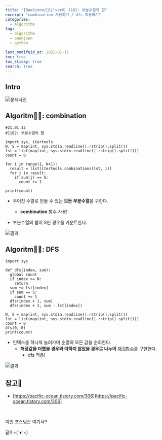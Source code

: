 ```yaml
---
title: "[Baekjoon/🥈SilverⅡ] 1182: 부분수열의 합"
excerpt: "combination 사용하기 / dfs 적용하기"
categories:
  - Algorithm
tag:
  - algorithm
  - baekjoon
  - python

last_modifeid_at: 2021-01-15
toc: true
toc_sticky: true
search: true
---
```

## Intro
![문제사진](https://ifh.cc/g/Q8eLan.png)


## Algoritm👩‍💻: combination

```
#21.01.12
#1182: 부분수열의 합

import sys, itertools
N, S = map(int, sys.stdin.readline().rstrip().split())
lst = list(map(int, sys.stdin.readline().rstrip().split()))
count = 0

for i in range(1, N+1):
  result = list(itertools.combinations(lst, i))
  for j in result:
    if sum(j) == S:
      count += 1

print(count)
```

* 주어진 수열로 만들 수 있는 **모든 부분수열**을 구한다.
  * **combination** 함수 사용!

* 부분수열의 합이 S인 경우를 카운트한다.

![결과](https://ifh.cc/g/6GE6Zl.png)


## Algoritm👩‍💻: DFS


```
import sys

def dfs(index, sum):
  global count
  if index >= N:
    return
  sum += lst[index]
  if sum == S:
    count += 1
  dfs(index + 1, sum)
  dfs(index + 1, sum - lst[index])

N, S = map(int, sys.stdin.readline().rstrip().split())
lst = list(map(int, sys.stdin.readline().rstrip().split()))
count = 0
dfs(0, 0)
print(count)
```

* 인덱스를 하나씩 늘려가며 순열의 모든 값을 순회한다.
  * **해당값을 더했을 경우와 더하지 않았을 경우로 나누어** <u>재귀함수</u>를 구현한다.
    * dfs 적용!

![결과](https://ifh.cc/g/6GE6Zl.png)


## 참고📃
* [https://pacific-ocean.tistory.com/306](https://pacific-ocean.tistory.com/306)

<br>

이번 포스팅은 여기서!!

끝!! ~(˘▾˘~)


